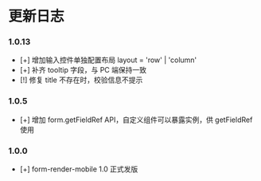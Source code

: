 # 更新日志

### 1.0.13
- [+] 增加输入控件单独配置布局 layout = 'row' | 'column'
- [+] 补齐 tooltip 字段，与 PC 端保持一致
- [!] 修复 title 不存在时，校验信息不提示
### 1.0.5
- [+] 增加 form.getFieldRef API，自定义组件可以暴露实例，供 getFieldRef 使用
### 1.0.0

- [+] form-render-mobile 1.0 正式发版
